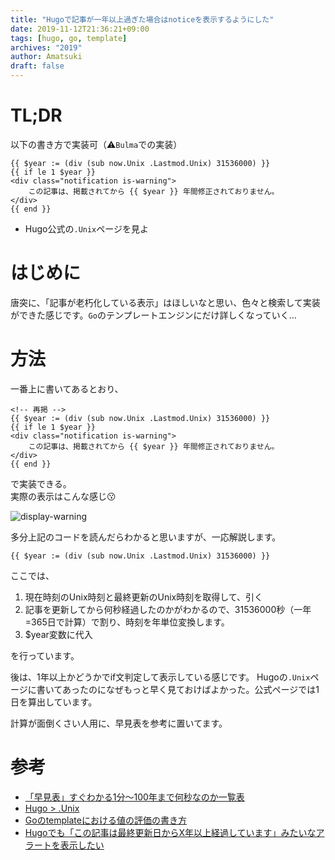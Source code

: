 ```yaml
---
title: "Hugoで記事が一年以上過ぎた場合はnoticeを表示するようにした"
date: 2019-11-12T21:36:21+09:00
tags: [hugo, go, template]
archives: "2019"
author: Amatsuki
draft: false
---
```

# TL;DR
以下の書き方で実装可（⚠️`Bulma`での実装）

```go-html-template
{{ $year := (div (sub now.Unix .Lastmod.Unix) 31536000) }}
{{ if le 1 $year }}
<div class="notification is-warning">
    この記事は、掲載されてから {{ $year }} 年間修正されておりません。
</div>
{{ end }}
```

- Hugo公式の`.Unix`ページを見よ

# はじめに
唐突に、「記事が老朽化している表示」はほしいなと思い、色々と検索して実装ができた感じです。`Go`のテンプレートエンジンにだけ詳しくなっていく…

# 方法
一番上に書いてあるとおり、
```go-html-template
<!-- 再掲 -->
{{ $year := (div (sub now.Unix .Lastmod.Unix) 31536000) }}
{{ if le 1 $year }}
<div class="notification is-warning">
    この記事は、掲載されてから {{ $year }} 年間修正されておりません。
</div>
{{ end }}
```
で実装できる。  
実際の表示はこんな感じ😗

![display-warning](/resources/show-notification-if-now-greater-equal-updated-time/no-update-one-year.png)


多分上記のコードを読んだらわかると思いますが、一応解説します。

```go-html-template
{{ $year := (div (sub now.Unix .Lastmod.Unix) 31536000) }}
```
ここでは、

1. 現在時刻のUnix時刻と最終更新のUnix時刻を取得して、引く
2. 記事を更新してから何秒経過したのかがわかるので、31536000秒（一年=365日で計算）で割り、時刻を年単位変換します。
3. $year変数に代入

を行っています。

後は、1年以上かどうかでif文判定して表示している感じです。
Hugoの`.Unix`ページに書いてあったのになぜもっと早く見ておけばよかった。公式ページでは1日を算出しています。

計算が面倒くさい人用に、早見表を参考に置いてます。

# 参考
- [「早見表」すぐわかる1分～100年まで何秒なのか一覧表](https://www.rougebleu.net/%E4%BD%95%E7%A7%92%EF%BC%9F/)
- [Hugo > .Unix](https://gohugo.io/functions/unix/)
- [Goのtemplateにおける値の評価の書き方](https://ema-hiro.hatenablog.com/entry/20170729/1501320887)
- [Hugoでも「この記事は最終更新日からX年以上経過しています」みたいなアラートを表示したい](https://42-design.work/technology/hugo-old-entry-alert/)